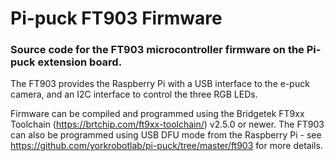# Pi-puck FT903 Firmware

### Source code for the FT903 microcontroller firmware on the Pi-puck extension board.

The FT903 provides the Raspberry Pi with a USB interface to the e-puck camera, and an I2C interface to control the three RGB LEDs.

Firmware can be compiled and programmed using the Bridgetek FT9xx Toolchain (https://brtchip.com/ft9xx-toolchain/) v2.5.0 or newer. The FT903 can also be programmed using USB DFU mode from the Raspberry Pi - see https://github.com/yorkrobotlab/pi-puck/tree/master/ft903 for more details.
